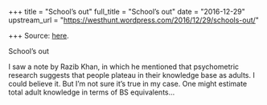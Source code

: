+++
title = "School’s out"
full_title = "School’s out"
date = "2016-12-29"
upstream_url = "https://westhunt.wordpress.com/2016/12/29/schools-out/"

+++
Source: [here](https://westhunt.wordpress.com/2016/12/29/schools-out/).

School’s out

I saw a note by Razib Khan, in which he mentioned that psychometric
research suggests that people plateau in their knowledge base as adults.
I could believe it. But I’m not sure it’s true in my case. One might
estimate total adult knowledge in terms of BS equivalents…

